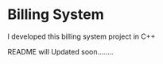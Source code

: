 # Billing System 
 I developed this billing system project in C++ 

 README will Updated soon........

